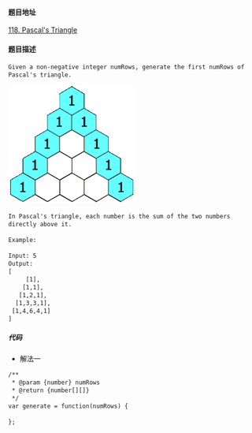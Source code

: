 #### 题目地址
[118. Pascal's Triangle](https://leetcode.com/problems/pascals-triangle/)
#### 题目描述
```
Given a non-negative integer numRows, generate the first numRows of Pascal's triangle.
```
![eg_1.gif](../assets/array/2019-12-28/eg.gif)
```
In Pascal's triangle, each number is the sum of the two numbers directly above it.

Example:

Input: 5
Output:
[
     [1],
    [1,1],
   [1,2,1],
  [1,3,3,1],
 [1,4,6,4,1]
]

```

##### 代码

- 解法一
```
/**
 * @param {number} numRows
 * @return {number[][]}
 */
var generate = function(numRows) {
    
};
```
